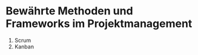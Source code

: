 # Bewährte Methoden und Frameworks im Projektmanagement
<!--
-> Kapitel/Inhalte fehlen in der neuen Struktur - gewollt oder vergessen zu übertragen?
-> Einleitung + Kapitelübersicht -->
1. Scrum
2. Kanban